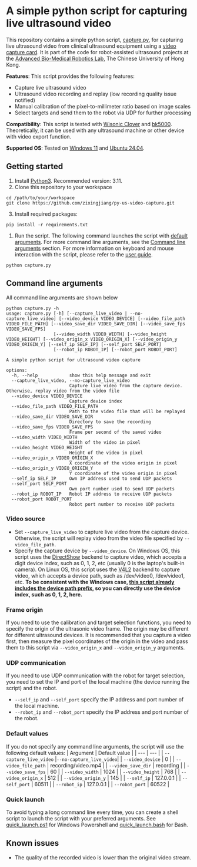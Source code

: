 # A simple python script for capturing live ultrasound video 

This repository contains a simple python script, [capture.py](https://github.com/zixingjiang/py-us-video-capture/blob/main/capture.py), for capturing live ultrasound video from clinical ultrasound equipment using a [video capture card](https://www.amazon.com/UGREEN-Recording-Streaming-Teaching-Conference/dp/B0BGMYPBF4/ref=asc_df_B0BGMYPBF4/?tag=hkgoshpadde-20&linkCode=df0&hvadid=680049709844&hvpos=&hvnetw=g&hvrand=2027351292518295012&hvpone=&hvptwo=&hvqmt=&hvdev=c&hvdvcmdl=&hvlocint=&hvlocphy=9191495&hvtargid=pla-1943464770846&psc=1&language=en_US&mcid=6c4da96552333c2cb6d45d0a261ab674). It is part of the code for robot-assisted ultrasound projects at the [Advanced Bio-Medical Robotics Lab](https://research.surgery.cuhk.edu.hk/lizhengrobotics/), The Chinese University of Hong Kong.

 

**Features**: This script provides the following features:
- Capture live ultrasound video
- Ultrasound video recording and replay (low recording quality issue notified)
- Manual calibration of the pixel-to-millimeter ratio based on image scales  
- Select targets and send them to the robot via UDP for further processing

**Compatibility**: This script is tested with [Wisonic Clover](https://www.wisonic.com/en/list_26/189.html) and [bk5000](https://www.bkmedical.com/systems/bk5000/). Theoretically, it can be used with any ultrasound machine or other device with video export function.

**Supported OS**: Tested on [Windows 11](https://www.microsoft.com/en-us/software-download/windows11) and [Ubuntu 24.04](https://ubuntu.com/download/desktop).

## Getting started 
1. Install [Python3](https://www.python.org/downloads/). Recommended version: 3.11. 
2. Clone this repository to your workspace
```
cd /path/to/your/workspace
git clone https://github.com/zixingjiang/py-us-video-capture.git
```
3. Install required packages:
```
pip install -r requirements.txt
```
1. Run the script. The following command launches the script with [default arguments](#default-values). For more command line arguments, see the [Command line arguments](#command-line-arguments) section. For more information on keyboard and mouse interaction with the script, please refer to the [user guide](https://github.com/zixingjiang/py-us-video-capture/blob/main/doc/user_guide.md).
```
python capture.py
```
## Command line arguments
All command line arguments are shown below
```
python capture.py -h
usage: capture.py [-h] [--capture_live_video | --no-capture_live_video] [--video_device VIDEO_DEVICE] [--video_file_path VIDEO_FILE_PATH] [--video_save_dir VIDEO_SAVE_DIR] [--video_save_fps VIDEO_SAVE_FPS]
                  [--video_width VIDEO_WIDTH] [--video_height VIDEO_HEIGHT] [--video_origin_x VIDEO_ORIGIN_X] [--video_origin_y VIDEO_ORIGIN_Y] [--self_ip SELF_IP] [--self_port SELF_PORT]
                  [--robot_ip ROBOT_IP] [--robot_port ROBOT_PORT]

A simple python script for ultrasound video capture

options:
  -h, --help            show this help message and exit
  --capture_live_video, --no-capture_live_video
                        Capture live video from the capture device. Otherwise, replay video from the video file
  --video_device VIDEO_DEVICE
                        Capture device index
  --video_file_path VIDEO_FILE_PATH
                        Path to the video file that will be replayed
  --video_save_dir VIDEO_SAVE_DIR
                        Directory to save the recording
  --video_save_fps VIDEO_SAVE_FPS
                        Frame per second of the saved video
  --video_width VIDEO_WIDTH
                        Width of the video in pixel
  --video_height VIDEO_HEIGHT
                        Height of the video in pixel
  --video_origin_x VIDEO_ORIGIN_X
                        X coordinate of the video origin in pixel
  --video_origin_y VIDEO_ORIGIN_Y
                        Y coordinate of the video origin in pixel
  --self_ip SELF_IP     Own IP address used to send UDP packets
  --self_port SELF_PORT
                        Own port number used to send UDP packets
  --robot_ip ROBOT_IP   Robot IP address to receive UDP packets
  --robot_port ROBOT_PORT
                        Robot port number to receive UDP packets
```

### Video source
- Set ```--capture_live_video``` to capture live video from the capture device. Otherwise, the script will replay video from the video file specified by ```--video_file_path```.
- Specify the capture device by ```--video_device```. On Windows OS, this script uses the [DirectShow](https://learn.microsoft.com/en-us/windows/win32/directshow/directshow) backend to capture video, which accepts a digit device index, such as 0, 1, 2, etc (usually 0 is the laptop's built-in camera). On Linux OS, this script uses the [V4L2](https://en.wikipedia.org/wiki/Video4Linux) backend to capture video, which accepts a device path, such as /dev/video0, /dev/video1, etc. **To be consistent with the Windows case, [this script already includes the device path prefix](https://github.com/zixingjiang/py-us-video-capture/blob/main/capture.py#L27), so you can directly use the device index, such as 0, 1, 2, here.**


### Frame origin
If you need to use the calibration and target selection functions, you need to specify the origin of the ultrasonic video frame. The origin may be different for different ultrasound devices. It is recommended that you capture a video first, then measure the pixel coordinates of the origin in the video and pass them to this script via ```--video_origin_x``` and ```--video_origin_y``` arguments.

### UDP communication
If you need to use UDP communication with the robot for target selection, you need to set the IP and port of the local machine (the device running the script) and the robot.
- ```--self_ip``` and ```--self_port``` specify the IP address and port number of the local machine.
- ```--robot_ip``` and ```--robot_port``` specify the IP address and port number of the robot.

### Default values
If you do not specify any command line arguments, the script will use the following default values:
| Argument | Default value |
| --- | --- |
| ```--capture_live_video``` |```--no-capture_live_video```|
| ```--video_device``` | 0 |
| ```--video_file_path``` | recording/video.mp4 |
| ```--video_save_dir``` | recording |
| ```--video_save_fps``` | 60 |
| ```--video_width``` | 1024 |
| ```--video_height``` | 768 |
| ```--video_origin_x``` | 512 |
| ```--video_origin_y``` | 145 |
| ```--self_ip``` | 127.0.0.1 |
| ```--self_port``` | 60511 |
| ```--robot_ip``` | 127.0.0.1 |
| ```--robot_port``` | 60522 |


### Quick launch
To avoid typing a long command line every time, you can create a shell script to launch the script with your preferred arguments. See [quick_launch.ps1](https://github.com/zixingjiang/py-us-video-capture/blob/main/quick_launch.ps1) for Windows Powershell and [quick_launch.bash](https://github.com/zixingjiang/py-us-video-capture/blob/main/quick_launch.bash) for Bash.


## Known issues
- The quality of the recorded video is lower than the original video stream.